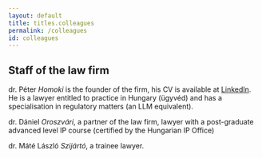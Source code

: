 ```yaml
---
layout: default
title: titles.colleagues
permalink: /colleagues
id: colleagues
---
```

## Staff of the law firm

dr. Péter *Homoki* is the founder of the firm, his CV is available at <a href="https://www.linkedin.com/in/homoki">LinkedIn</a>. He is a lawyer entitled to practice in Hungary (ügyvéd) and has a specialisation in regulatory matters (an LLM equivalent).

dr. Dániel *Oroszvári*, a partner of the law firm, lawyer with a post-graduate advanced level IP course (certified by the Hungarian IP Office)

dr. Máté László *Szijártó*, a trainee lawyer.
<br/><br/><br/><br/>
